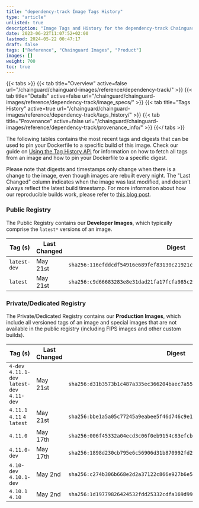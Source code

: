 ```yaml
---
title: "dependency-track Image Tags History"
type: "article"
unlisted: true
description: "Image Tags and History for the dependency-track Chainguard Image"
date: 2023-06-22T11:07:52+02:00
lastmod: 2024-05-22 00:47:17
draft: false
tags: ["Reference", "Chainguard Images", "Product"]
images: []
weight: 700
toc: true
---
```


{{< tabs >}}
{{< tab title="Overview" active=false url="/chainguard/chainguard-images/reference/dependency-track/" >}}
{{< tab title="Details" active=false url="/chainguard/chainguard-images/reference/dependency-track/image_specs/" >}}
{{< tab title="Tags History" active=true url="/chainguard/chainguard-images/reference/dependency-track/tags_history/" >}}
{{< tab title="Provenance" active=false url="/chainguard/chainguard-images/reference/dependency-track/provenance_info/" >}}
{{</ tabs >}}

The following tables contains the most recent tags and digests that can be used to pin your Dockerfile to a specific build of this image. Check our guide on [Using the Tag History API](/chainguard/chainguard-images/using-the-tag-history-api/) for information on how to fetch all tags from an image and how to pin your Dockerfile to a specific digest.

Please note that digests and timestamps only change when there is a change to the image, even though images are rebuilt every night. The "Last Changed" column indicates when the image was last modified, and doesn't always reflect the latest build timestamp. For more information about how our reproducible builds work, please refer to [this blog post](https://www.chainguard.dev/unchained/reproducing-chainguards-reproducible-image-builds).

### Public Registry
The Public Registry contains our **Developer Images**, which typically comprise the `latest*` versions of an image.

| Tag (s)       | Last Changed | Digest                                                                    |
|---------------|--------------|---------------------------------------------------------------------------|
|  `latest-dev` | May 21st     | `sha256:116efddcdf54916e689fef83130c21921c47a8861c5b7401aa835772a424d9aa` |
|  `latest`     | May 21st     | `sha256:c9d66683283e8e31dad21fa17fcfa985c2853acf0d029ba2c8227a4a19bd081b` |


### Private/Dedicated Registry
The Private/Dedicated Registry contains our **Production Images**, which include all versioned tags of an image and special images that are not available in the public registry (including FIPS images and other custom builds).

| Tag (s)                                       | Last Changed | Digest                                                                    |
|-----------------------------------------------|--------------|---------------------------------------------------------------------------|
|  `4-dev` `4.11.1-dev` `latest-dev` `4.11-dev` | May 21st     | `sha256:d31b3573b1c487a335ec366204baec7a55070920288fd7cd2dcc6b1931f7bdef` |
|  `4.11.1` `4.11` `4` `latest`                 | May 21st     | `sha256:bbe1a5a05c77245a9eabee5f46d746c9e108ab442a249b8be7fede3a408ff2d5` |
|  `4.11.0`                                     | May 17th     | `sha256:006f45332a04ecd3c06f0eb9154c83efcb2d1d52f8a234598131d18e52385659` |
|  `4.11.0-dev`                                 | May 17th     | `sha256:1898d230cb795e6c56906d31b870992fd25ce537fdcb432eb53331a9f49ff23e` |
|  `4.10-dev` `4.10.1-dev`                      | May 2nd      | `sha256:c274b306b668e2d2a37122c866e927b6e574fdd6b669f137befae732c3d61fbb` |
|  `4.10.1` `4.10`                              | May 2nd      | `sha256:1d19779826424532fdd25332cdfa169d9909f037d015d4b606def95696e538d4` |

